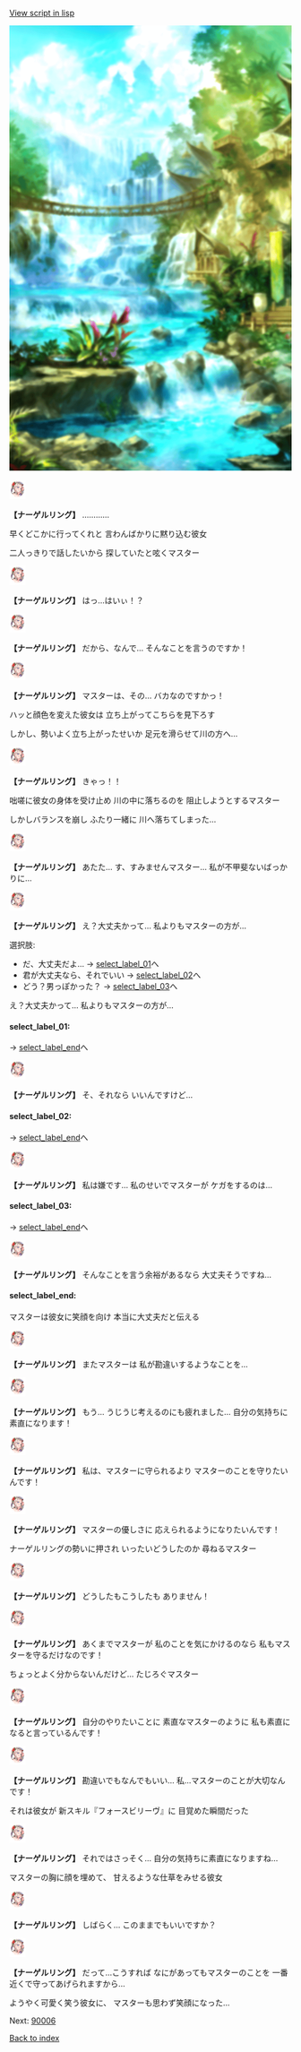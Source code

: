 [View script in lisp](../scripts/210061103.txt)

![sea_jungle_day.png](../images/backgrounds/sea_jungle_day.png)

<img src="../images/units/2100611.png" alt="2100611.png" height="34"/>

**【ナーゲルリング】**
…………

早くどこかに行ってくれと
言わんばかりに黙り込む彼女

二人っきりで話したいから
探していたと呟くマスター

<img src="../images/units/2100611.png" alt="2100611.png" height="34"/>

**【ナーゲルリング】**
はっ…はいぃ！？

<img src="../images/units/2100611.png" alt="2100611.png" height="34"/>

**【ナーゲルリング】**
だから、なんで…
そんなことを言うのですか！

<img src="../images/units/2100611.png" alt="2100611.png" height="34"/>

**【ナーゲルリング】**
マスターは、その…
バカなのですかっ！

ハッと顔色を変えた彼女は
立ち上がってこちらを見下ろす

しかし、勢いよく立ち上がったせいか
足元を滑らせて川の方へ…

<img src="../images/units/2100611.png" alt="2100611.png" height="34"/>

**【ナーゲルリング】**
きゃっ！！

咄嗟に彼女の身体を受け止め
川の中に落ちるのを
阻止しようとするマスター

しかしバランスを崩し
ふたり一緒に
川へ落ちてしまった…

<img src="../images/units/2100611.png" alt="2100611.png" height="34"/>

**【ナーゲルリング】**
あたた…
す、すみませんマスター…
私が不甲斐ないばっかりに…

<img src="../images/units/2100611.png" alt="2100611.png" height="34"/>

**【ナーゲルリング】**
え？大丈夫かって…
私よりもマスターの方が…

選択肢:
- だ、大丈夫だよ… → [select_label_01](#select_label_01)へ
- 君が大丈夫なら、それでいい → [select_label_02](#select_label_02)へ
- どう？男っぽかった？ → [select_label_03](#select_label_03)へ

え？大丈夫かって…
私よりもマスターの方が…

#### select_label_01:
 → [select_label_end](#select_label_end)へ

<img src="../images/units/2100611.png" alt="2100611.png" height="34"/>

**【ナーゲルリング】**
そ、それなら
いいんですけど…

#### select_label_02:
 → [select_label_end](#select_label_end)へ

<img src="../images/units/2100611.png" alt="2100611.png" height="34"/>

**【ナーゲルリング】**
私は嫌です…
私のせいでマスターが
ケガをするのは…

#### select_label_03:
 → [select_label_end](#select_label_end)へ

<img src="../images/units/2100611.png" alt="2100611.png" height="34"/>

**【ナーゲルリング】**
そんなことを言う余裕があるなら
大丈夫そうですね…

#### select_label_end:

マスターは彼女に笑顔を向け
本当に大丈夫だと伝える

<img src="../images/units/2100611.png" alt="2100611.png" height="34"/>

**【ナーゲルリング】**
またマスターは
私が勘違いするようなことを…

<img src="../images/units/2100611.png" alt="2100611.png" height="34"/>

**【ナーゲルリング】**
もう…
うじうじ考えるのにも疲れました…
自分の気持ちに素直になります！

<img src="../images/units/2100611.png" alt="2100611.png" height="34"/>

**【ナーゲルリング】**
私は、マスターに守られるより
マスターのことを守りたいんです！

<img src="../images/units/2100611.png" alt="2100611.png" height="34"/>

**【ナーゲルリング】**
マスターの優しさに
応えられるようになりたいんです！

ナーゲルリングの勢いに押され
いったいどうしたのか
尋ねるマスター

<img src="../images/units/2100611.png" alt="2100611.png" height="34"/>

**【ナーゲルリング】**
どうしたもこうしたも
ありません！

<img src="../images/units/2100611.png" alt="2100611.png" height="34"/>

**【ナーゲルリング】**
あくまでマスターが
私のことを気にかけるのなら
私もマスターを守るだけなのです！

ちょっとよく分からないんだけど…
たじろぐマスター

<img src="../images/units/2100611.png" alt="2100611.png" height="34"/>

**【ナーゲルリング】**
自分のやりたいことに
素直なマスターのように
私も素直になると言っているんです！

<img src="../images/units/2100611.png" alt="2100611.png" height="34"/>

**【ナーゲルリング】**
勘違いでもなんでもいい…
私…マスターのことが大切なんです！

それは彼女が
新スキル『フォースビリーヴ』に
目覚めた瞬間だった

<img src="../images/units/2100611.png" alt="2100611.png" height="34"/>

**【ナーゲルリング】**
それではさっそく…
自分の気持ちに素直になりますね…

マスターの胸に顔を埋めて、
甘えるような仕草をみせる彼女

<img src="../images/units/2100611.png" alt="2100611.png" height="34"/>

**【ナーゲルリング】**
しばらく…
このままでもいいですか？

<img src="../images/units/2100611.png" alt="2100611.png" height="34"/>

**【ナーゲルリング】**
だって…こうすれば
なにがあってもマスターのことを
一番近くで守ってあげられますから…

ようやく可愛く笑う彼女に、
マスターも思わず笑顔になった…


Next: [90006](90006.md)

[Back to index](index.md)
